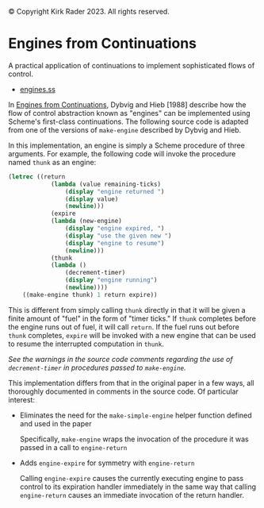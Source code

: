 &copy; Copyright Kirk Rader 2023. All rights reserved.

# Engines from Continuations

A practical application of continuations to implement sophisticated flows of
control.

- [engines.ss](engines.ss)

In <a href="ftp://www.cs.indiana.edu/pub/techreports/TR254.pdf">Engines from
Continuations</a>, Dybvig and Hieb [1988] describe how the flow of control
abstraction known as "engines" can be implemented using Scheme's first-class
continuations. The following source code is adapted from one of the versions of
`make-engine` described by Dybvig and Hieb.

In this implementation, an engine is simply a Scheme procedure of three
arguments. For example, the following code will invoke the procedure named
`thunk` as an engine:

```scheme
(letrec ((return
            (lambda (value remaining-ticks)
                (display "engine returned ")
                (display value)
                (newline)))
            (expire
            (lambda (new-engine)
                (display "engine expired, ")
                (display "use the given new ")
                (display "engine to resume")
                (newline)))
            (thunk
            (lambda ()
                (decrement-timer)
                (display "engine running")
                (newline))))
    ((make-engine thunk) 1 return expire))
```

This is different from simply calling `thunk` directly in that it will be given
a finite amount of "fuel" in the form of "timer ticks." If `thunk` completes
before the engine runs out of fuel, it will call `return`. If the fuel runs out
before `thunk` completes, `expire` will be invoked with a new engine that can be
used to resume the interrupted computation in `thunk`.

_See the warnings in the source code comments regarding the use of
`decrement-timer` in procedures passed to `make-engine`._

This implementation differs from that in the original paper in a few ways, all
thoroughly documented in comments in the source code. Of particular interest:

- Eliminates the need for the `make-simple-engine` helper function defined and
  used in the paper

  Specifically, `make-engine` wraps the invocation of the procedure it was
  passed in a call to `engine-return`

- Adds `engine-expire` for symmetry with `engine-return`

  Calling `engine-expire` causes the currently executing engine to
  pass control to its expiration handler immediately in the same way
  that calling `engine-return` causes an immediate invocation of the
  return handler.
